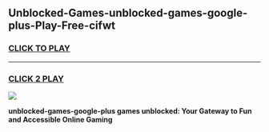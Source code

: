 
## Unblocked-Games-unblocked-games-google-plus-Play-Free-cifwt
<h3>
<a href="https://premium76.site?title=unblocked-games-google-plus&ref=15A">CLICK TO PLAY</a></h3>
<hr>

<h3>
<a href="https://premium76.site?title=unblocked-games-google-plus&ref=15A">CLICK 2 PLAY</a>
  
</h3>

<a href="https://premium76.site?title=unblocked-games-google-plus&ref=15A"><img src="https://clearcache.store/games.png"></a>


**unblocked-games-google-plus games unblocked: Your Gateway to Fun and Accessible Online Gaming**
